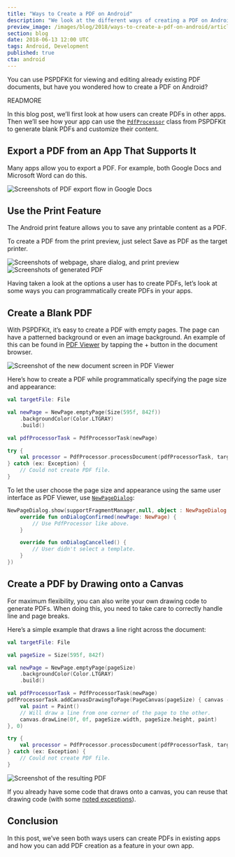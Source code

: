 ```yaml
---
title: "Ways to Create a PDF on Android"
description: "We look at the different ways of creating a PDF on Android."
preview_image: /images/blog/2018/ways-to-create-a-pdf-on-android/article-header.png
section: blog
date: 2018-06-13 12:00 UTC
tags: Android, Development
published: true
cta: android
---
```


You can use PSPDFKit for viewing and editing already existing PDF documents, but have you wondered how to create a PDF on Android?

READMORE

In this blog post, we’ll first look at how users can create PDFs in other apps. Then we’ll see how your app can use the [`PdfProcessor`][] class from PSPDFKit to generate blank PDFs and customize their content.

## Export a PDF from an App That Supports It

Many apps allow you to export a PDF. For example, both Google Docs and Microsoft Word can do this.

![Screenshots of PDF export flow in Google Docs](/images/blog/2018/ways-to-create-a-pdf-on-android/docs.png)

## Use the Print Feature

The Android print feature allows you to save any printable content as a PDF.

To create a PDF from the print preview, just select Save as PDF as the target printer.

![Screenshots of webpage, share dialog, and print preview](/images/blog/2018/ways-to-create-a-pdf-on-android/print-1.png)
![Screenshots of generated PDF](/images/blog/2018/ways-to-create-a-pdf-on-android/print-2.png)

Having taken a look at the options a user has to create PDFs, let’s look at some ways you can programmatically create PDFs in your apps.

## Create a Blank PDF

With PSPDFKit, it’s easy to create a PDF with empty pages. The page can have a patterned background or even an image background. An example of this can be found in [PDF Viewer] by tapping the + button in the document browser.

![Screenshot of the new document screen in PDF Viewer](/images/blog/2018/ways-to-create-a-pdf-on-android/viewer.png)

Here’s how to create a PDF while programmatically specifying the page size and appearance:

```kotlin
val targetFile: File

val newPage = NewPage.emptyPage(Size(595f, 842f))
    .backgroundColor(Color.LTGRAY)
    .build()

val pdfProcessorTask = PdfProcessorTask(newPage)

try {
    val processor = PdfProcessor.processDocument(pdfProcessorTask, targetFile)
} catch (ex: Exception) {
    // Could not create PDF file.
}
```

To let the user choose the page size and appearance using the same user interface as PDF Viewer, use [`NewPageDialog`][]:

```kotlin
NewPageDialog.show(supportFragmentManager,null, object : NewPageDialog.Callback {
    override fun onDialogConfirmed(newPage: NewPage) {
        // Use PdfProcessor like above.
    }

    override fun onDialogCancelled() {
        // User didn't select a template.
    }
})
```

## Create a PDF by Drawing onto a Canvas

For maximum flexibility, you can also write your own drawing code to generate PDFs. When doing this, you need to take care to correctly handle line and page breaks.

Here’s a simple example that draws a line right across the document:

```kotlin
val targetFile: File

val pageSize = Size(595f, 842f)

val newPage = NewPage.emptyPage(pageSize)
    .backgroundColor(Color.LTGRAY)
    .build()

val pdfProcessorTask = PdfProcessorTask(newPage)
pdfProcessorTask.addCanvasDrawingToPage(PageCanvas(pageSize) { canvas ->
    val paint = Paint()
    // Will draw a line from one corner of the page to the other.
    canvas.drawLine(0f, 0f, pageSize.width, pageSize.height, paint)
}, 0)

try {
    val processor = PdfProcessor.processDocument(pdfProcessorTask, targetFile)
} catch (ex: Exception) {
    // Could not create PDF file.
}
```

![Screenshot of the resulting PDF](/images/blog/2018/ways-to-create-a-pdf-on-android/custom-pdf.png)

If you already have some code that draws onto a canvas, you can reuse that drawing code (with some [noted exceptions]).

## Conclusion

In this post, we’ve seen both ways users can create PDFs in existing apps and how you can add PDF creation as a feature in your own app.

[`PdfProcessor`]: https://pspdfkit.com/api/android/reference/com/pspdfkit/document/processor/PdfProcessor.html
[PDF Viewer]: https://pdfviewer.io
[`NewPageDialog`]: https://pspdfkit.com/api/android/reference/com/pspdfkit/document/editor/page/NewPageDialog.html
[noted exceptions]: https://pspdfkit.com/api/android/reference/com/pspdfkit/document/processor/NewPage.OnDrawCanvasCallback.html
